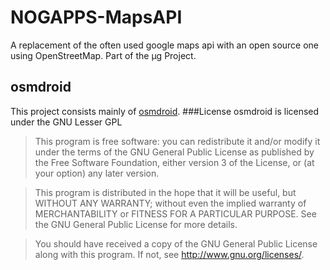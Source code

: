 NOGAPPS-MapsAPI
===============

A replacement of the often used google maps api with an open source one using OpenStreetMap. Part of the μg Project.

osmdroid
--------
This project consists mainly of [osmdroid](https://github.com/osmdroid/osmdroid).
###License
osmdroid is licensed under the GNU Lesser GPL
> This program is free software: you can redistribute it and/or modify
> it under the terms of the GNU General Public License as published by
> the Free Software Foundation, either version 3 of the License, or
> (at your option) any later version.

> This program is distributed in the hope that it will be useful,
> but WITHOUT ANY WARRANTY; without even the implied warranty of
> MERCHANTABILITY or FITNESS FOR A PARTICULAR PURPOSE.  See the
> GNU General Public License for more details.

> You should have received a copy of the GNU General Public License
> along with this program.  If not, see <http://www.gnu.org/licenses/>.
